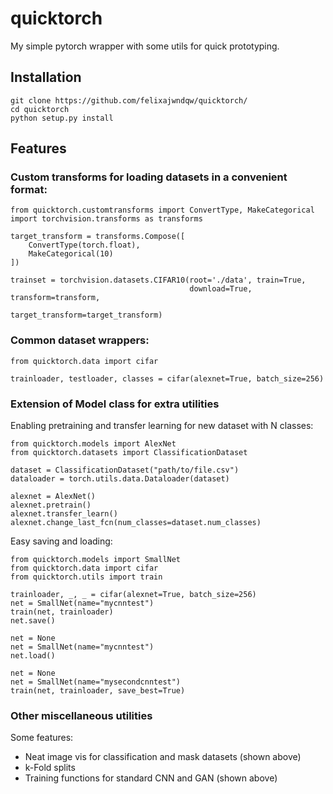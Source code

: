 # quicktorch
My simple pytorch wrapper with some utils for quick prototyping.

## Installation

```
git clone https://github.com/felixajwndqw/quicktorch/
cd quicktorch
python setup.py install
```

## Features

### Custom transforms for loading datasets in a convenient format:

```
from quicktorch.customtransforms import ConvertType, MakeCategorical
import torchvision.transforms as transforms

target_transform = transforms.Compose([
    ConvertType(torch.float),
    MakeCategorical(10)
])

trainset = torchvision.datasets.CIFAR10(root='./data', train=True,
                                        download=True, transform=transform,
                                        target_transform=target_transform)
```

### Common dataset wrappers:

```
from quicktorch.data import cifar

trainloader, testloader, classes = cifar(alexnet=True, batch_size=256)
```

### Extension of Model class for extra utilities

Enabling pretraining and transfer learning for new dataset with N classes:

```
from quicktorch.models import AlexNet
from quicktorch.datasets import ClassificationDataset

dataset = ClassificationDataset("path/to/file.csv")
dataloader = torch.utils.data.Dataloader(dataset)

alexnet = AlexNet()
alexnet.pretrain()
alexnet.transfer_learn()
alexnet.change_last_fcn(num_classes=dataset.num_classes)
```

Easy saving and loading:

```
from quicktorch.models import SmallNet
from quicktorch.data import cifar
from quicktorch.utils import train

trainloader, _, _ = cifar(alexnet=True, batch_size=256)
net = SmallNet(name="mycnntest")
train(net, trainloader)
net.save()

net = None
net = SmallNet(name="mycnntest")
net.load()

net = None
net = SmallNet(name="mysecondcnntest")
train(net, trainloader, save_best=True)
```

### Other miscellaneous utilities

Some features:
* Neat image vis for classification and mask datasets (shown above)
* k-Fold splits
* Training functions for standard CNN and GAN (shown above)
